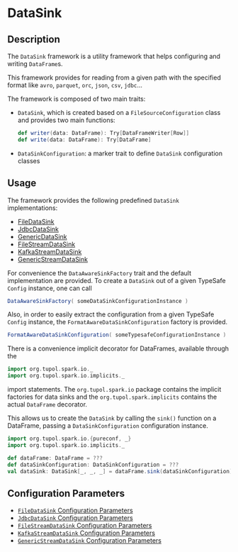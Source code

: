 # DataSink


## Description

The `DataSink` framework is a utility framework that helps configuring and writing `DataFrame`s.

This framework provides for reading from a given path with the specified format like `avro`, `parquet`, `orc`, `json`,
`csv`, `jdbc`...

The framework is composed of two main traits:
- `DataSink`, which is created based on a `FileSourceConfiguration` class and provides two main functions:
    ```scala
    def writer(data: DataFrame): Try[DataFrameWriter[Row]]
    def write(data: DataFrame): Try[DataFrame]
    ```
- `DataSinkConfiguration`: a marker trait to define `DataSink` configuration classes


## Usage

The framework provides the following predefined `DataSink` implementations:

- [FileDataSink](file-data-sink.md)
- [JdbcDataSink](jdbc-data-sink.md)
- [GenericDataSink](generic-data-sink.md)
- [FileStreamDataSink](streaming-file-data-sink.md)
- [KafkaStreamDataSink](streaming-kafka-data-sink.md)
- [GenericStreamDataSink](streaming-generic-data-sink.md)

For convenience the `DataAwareSinkFactory` trait and the default implementation are provided.
To create a `DataSink` out of a given TypeSafe `Config` instance, one can call

```scala
DataAwareSinkFactory( someDataSinkConfigurationInstance )
```

Also, in order to easily extract the configuration from a given TypeSafe `Config` instance,
the `FormatAwareDataSinkConfiguration` factory is provided.

```scala
FormatAwareDataSinkConfiguration( someTypesafeConfigurationInstance )
```

There is a convenience implicit decorator for DataFrames, available through the
```scala
import org.tupol.spark.io._
import org.tupol.spark.io.implicits._
```
import statements.
The `org.tupol.spark.io` package contains the implicit factories for data sinks and the `org.tupol.spark.implicits`
contains the actual `DataFrame` decorator.

This allows us to create the `DataSink` by calling the `sink()` function on a DataFrame,
passing a `DataSinkConfiguration`  configuration instance.

```scala
import org.tupol.spark.io.{pureconf, _}
import org.tupol.spark.io.implicits._

def dataFrame: DataFrame = ???
def dataSinkConfiguration: DataSinkConfiguration = ???
val dataSink: DataSink[_, _, _] = dataFrame.sink(dataSinkConfiguration)
```


## Configuration Parameters

- [`FileDataSink` Configuration Parameters](file-data-sink.md#configuration-parameters)
- [`JdbcDataSink` Configuration Parameters](jdbc-data-sink.md#configuration-parameters)
- [`FileStreamDataSink` Configuration Parameters](streaming-file-data-sink.md#configuration-parameters)
- [`KafkaStreamDataSink` Configuration Parameters](streaming-kafka-data-sink.md#configuration-parameters)
- [`GenericStreamDataSink` Configuration Parameters](streaming-generic-data-sink.md#configuration-parameters)

